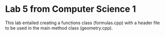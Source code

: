 # Lab 5 from Computer Science 1
This lab entailed creating a functions class (formulas.cpp) with a header file<br/>
to be used in the main method class (geometry.cpp).
